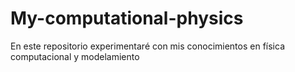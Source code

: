 # My-computational-physics
En este repositorio experimentaré con mis conocimientos en física computacional y modelamiento
